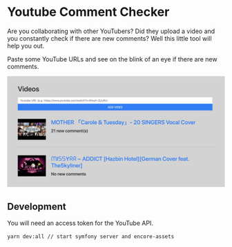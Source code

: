 # Youtube Comment Checker

Are you collaborating with other YouTubers? Did they upload a video and you constantly check if there are new comments? Well this little tool will help you out.

Paste some YouTube URLs and see on the blink of an eye if there are new comments.

![](https://github.com/NickHatBoecker/youtube-comment-checker/blob/master/screenshot.jpg?raw=true)

## Development 

You will need an access token for the YouTube API.

```bash
yarn dev:all // start symfony server and encore-assets
```
